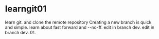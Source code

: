 # learngit01
learn git. and clone the remote repository
Creating a new branch is quick and simple.
learn about fast forward and --no-ff.
edit in branch dev.
edit in branch dev. 01.
